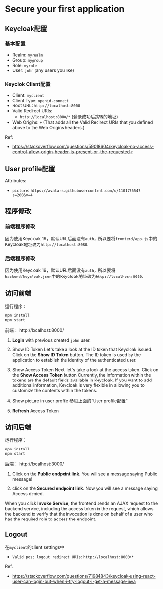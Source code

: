# Secure your first application

## Keycloak配置

### 基本配置
- Realm: `myrealm`
- Group: `mygroup`
- Role: `myrole`
- User: `john` (any users you like)

### Keyclok Client配置

- Client: `myclient`
- Client Type: `openid-connect`
- Root URL: `http://localhost:8000`
- Valid Redirect URIs: 
    - `http://localhost:8000/*` (登录成功后跳转的地址)
- Web Origins: `+` (That adds all the Valid Redirect URIs that you defined above to the Web Origins headers.)


Ref:
- https://stackoverflow.com/questions/59018604/keycloak-no-access-control-allow-origin-header-is-present-on-the-requested-r


## User profile配置
Attributes:
- `picture`: `https://avatars.githubusercontent.com/u/110177654?s=200&v=4`

## 程序修改

### 前端程序修改
因为使用Keycloak 19，默认URL后面没有`auth`，所以要将`frontend/app.js`中的Keycloak地址改为`http://localhost:8080`.

### 后端程序修改
因为使用Keycloak 19，默认URL后面没有`auth`，所以要将`backend/keycloak.json`中的Keycloak地址改为`http://localhost:8080`.

## 访问前端

运行程序：
```bash
npm install
npm start
```

前端：
http://localhost:8000/

1. **Login** with previous created `john` user.

2. Show ID Token
Let's take a look at the ID token that Keycloak issued. 
Click on the **Show ID Token** button. 
The ID token is used by the application to establish the identity of the authenticated user.

3. Show Access Token
Next, let's take a look at the access token. Click on the **Show Access Token** button
Currently, the information within the tokens are the default fields available in Keycloak.
If you want to add additional information, Keycloak is very flexible in allowing you to
customize the contents within the tokens.

4. Show picture in user profile
参见上面的“User profile配置”

5. **Refresh** Access Token

## 访问后端

运行程序：
```bash
npm install
npm start
```

后端：
http://localhost:3000/

1. Click on the **Public endpoint link**. You will see a message saying Public message!. 

2. click on the **Secured endpoint link**. Now you will see a message saying Access denied.

When you click **Invoke Service**, the frontend sends an AJAX request to the backend service, including the access token in the request, which allows the backend to verify that the invocation is done on behalf of a user who has the required role to access the endpoint.

## Logout

在`myclient`的client settings中
- `Valid post logout redirect URIs`: `http://localhost:8000/*`

Ref.
- https://stackoverflow.com/questions/71984843/keycloak-using-react-user-can-login-but-when-i-try-logout-i-get-a-message-inva
